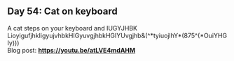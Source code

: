 ## Day 54: Cat on keyboard
A cat steps on your keyboard and IUGYJHBK LioyigufjhkIigyujvhbkHIGyuvgjhbkHGIYUvgjhb&(^\*tyiuojlhY\*(875^(\*OuiYHG Iy)))  
Blog post: **<https://youtu.be/atLVE4mdAHM>**
